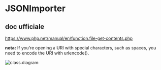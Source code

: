 # JSONImporter

## doc ufficiale
https://www.php.net/manual/en/function.file-get-contents.php

**nota:**
If you're opening a URI with special characters, such as spaces, you need to encode the URI with urlencode().


![class.diagram](https://www.plantuml.com/plantuml/png/0/RLBDRi8m3BvNwZlaniQK5wZG188BI1k7xGMYrcD1ILmbBjDWU_U59Yw5SOdyyzd-_CNpGCfJPqrPb4LjL0XYyxPzNTiMFO4_bOKKZI8LWChYIM0Bxk7nR0LrWBFrUoaCr2nxuoI4A8luIB7e23rKxBvhGeFPMSM-HuqEE0crqxNYhBRWGaph75XRgtRwZ1xDtBRWbJXbIEln04w3EwhgfGk0FJOXUtz0EhGyje5GUzqJ4LUzrt4UhF3B6LGD-5mhBYeaxuuIB1-N31fM2-_LzuoLUkQqXz0PplOx3IbzpQAwOSMmVK37OwlDoFalrrBvvi9CsnsRfCd0mBYNfQMeIsvH5iDUKzcrykfIxW9k5KoWz6VIm0V9gSZ_D1pFx4VAn3EX9u9m1_IPr9n4RgDLnW7kC8xbvXCH5vY3Q-AX_m40 "class.diagram")
